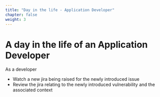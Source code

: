 ```yaml
---
title: "Day in the life - Application Developer"
chapter: false
weight: 3
--- 
```


# A day in the life of an Application Developer

As a developer
  * Watch a new jira being raised for the newly introduced issue
  * Review the jira relating to the newly introduced vulnerability and the associated context